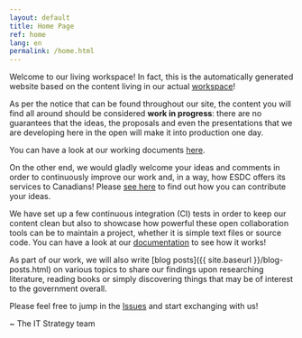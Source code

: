 ```yaml
---
layout: default
title: Home Page
ref: home
lang: en
permalink: /home.html
---
```


Welcome to our living workspace! In fact, this is the automatically generated website based on the content living in our actual [workspace](https://github.com/sara-sabr/ITStrategy)!

As per the notice that can be found throughout our site, the content you will find all around should be considered **work in progress**: there are no guarantees that the ideas, the proposals and even the presentations that we are developing here in the open will make it into production one day.

You can have a look at our working documents [here]({{site.baseurl}}/documents-and-presentations.html).

On the other end, we would gladly welcome your ideas and comments in order to continuously improve our work and, in a way, how ESDC offers its services to Canadians! Please [see here](feedback-speaking-notes.html) to find out how you can contribute your ideas.

We have set up a few continuous integration (CI) tests in order to keep our content clean but also to showcase how powerful these open collaboration tools can be to maintain a project, whether it is simple text files or source code.
You can have a look at our [documentation](https://github.com/sara-sabr/ITStrategy/blob/master/CONTRIBUTING.md#instructions) to see how it works!

As part of our work, we will also write [blog posts]({{ site.baseurl }}/blog-posts.html) on various topics to share our findings upon researching literature, reading books or simply discovering things that may be of interest to the government overall.

Please feel free to jump in the [Issues](https://github.com/sara-sabr/ITStrategy/issues) and start exchanging with us!

~ The IT Strategy team
